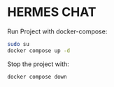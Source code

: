 # HERMES CHAT
Run Project with docker-compose:
```bash
sudo su
docker compose up -d
```
Stop the project with:
```bash
docker compose down
```
